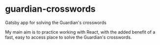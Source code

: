 # guardian-crosswords
Gatsby app for solving the Guardian's crosswords

My main aim is to practice working with React, with the added benefit of a fast, easy to access place to solve the Guardian's crosswords.
